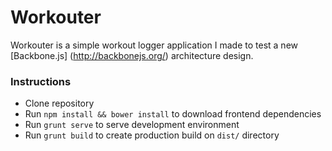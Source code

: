 # Workouter
Workouter is a simple workout logger application I made to test a new [Backbone.js] (http://backbonejs.org/) architecture design.

### Instructions
+ Clone repository
+ Run ``npm install && bower install`` to download frontend dependencies
+ Run ``grunt serve`` to serve development environment
+ Run ``grunt build`` to create production build on ``dist/`` directory
